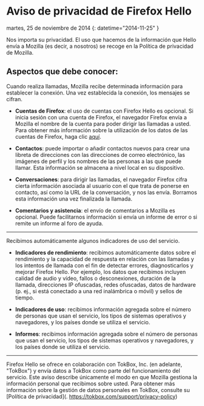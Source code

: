 # Aviso de privacidad de Firefox Hello

martes, 25 de noviembre de 2014
{: datetime="2014-11-25" }

Nos importa su privacidad. El uso que hacemos de la información que Hello envía a Mozilla (es decir, a nosotros) se recoge en la Política de privacidad de Mozilla.

## Aspectos que debe conocer:

Cuando realiza llamadas, Mozilla recibe determinada información para establecer la conexión. Una vez establecida la conexión, los mensajes se cifran.

* **Cuentas de Firefox**: el uso de cuentas con Firefox Hello es opcional.  Si inicia sesión con una cuenta de Firefox, el navegador Firefox envía a Mozilla el nombre de la cuenta para poder dirigir las llamadas a usted. Para obtener más información sobre la utilización de los datos de las cuentas de Firefox, haga clic [aquí](https://www.mozilla.org/privacy/firefox-cloud/).

* **Contactos**: puede importar o añadir contactos nuevos para crear una libreta de direcciones con las direcciones de correo electrónico, las imágenes de perfil y los nombres de las personas a las que puede llamar.  Esta información se almacena a nivel local en su dispositivo.

* **Conversaciones**: para dirigir las llamadas, el navegador Firefox cifra cierta información asociada al usuario con el que trata de ponerse en contacto, así como la URL de la conversación, y nos las envía. Borramos esta información una vez finalizada la llamada.

* **Comentarios y asistencia**: el envío de comentarios a Mozilla es opcional.  Puede facilitarnos información si envía un informe de error o si remite un informe al foro de ayuda.

---------------------------------------

Recibimos automáticamente algunos indicadores de uso del servicio.

* **Indicadores de rendimiento**: recibimos automáticamente datos sobre el rendimiento y la capacidad de respuesta en relación con las llamadas y los intentos de llamada con el fin de detectar errores, diagnosticarlos y mejorar Firefox Hello.  Por ejemplo, los datos que recibimos incluyen calidad de audio y vídeo, fallos o desconexiones, duración de la llamada, direcciones IP ofuscadas, redes ofuscadas, datos de hardware (p. ej., si está conectado a una red inalámbrica o móvil) y sellos de tiempo.

* **Indicadores de uso**: recibimos información agregada sobre el número de personas que usan el servicio, los tipos de sistemas operativos y navegadores, y los países donde se utiliza el servicio.

* **Informes**: recibimos información agregada sobre el número de personas que usan el servicio, los tipos de sistemas operativos y navegadores, y los países donde se utiliza el servicio.

---------------------------------------

Firefox Hello se ofrece en colaboración con TokBox, Inc. (en adelante, "TokBox") y envía datos a TokBox como parte del funcionamiento del servicio.  Este aviso describe únicamente el modo en que Mozilla gestiona la información personal que recibimos sobre usted. Para obtener más información sobre la gestión de datos personales en TokBox, consulte su [Política de privacidad](. https://tokbox.com/support/privacy-policy)
